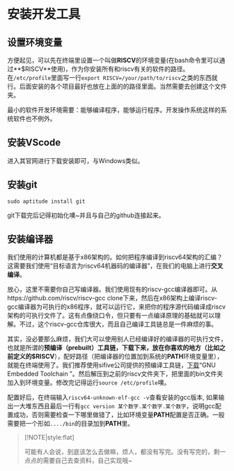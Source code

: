 # 安装开发工具

## 设置环境变量

方便起见，可以先在终端里设置一个叫做**RISCV**的环境变量(在bash命令里可以通过**$RISCV**使用)，作为你安装所有和riscv有关的软件的路径。在`/etc/profile`里面写一行`export RISCV=/your/path/to/riscv`之类的东西就行。后面安装的各个项目最好也放在上面的的路径里面。当然需要去创建这个文件夹。

最小的软件开发环境需要：能够编译程序，能够运行程序。开发操作系统这样的系统软件也不例外。

## 安装VScode

进入其官网进行下载安装即可，与Windows类似。

## 安装git

```shell
sudo aptitude install git
```

git下载完后记得初始化噢~并且与自己的github连接起来。

## 安装编译器

我们使用的计算机都是基于x86架构的。如何把程序编译到riscv64架构的汇编？这需要我们使用“目标语言为riscv64机器码的编译器”，在我们的电脑上进行**交叉编译**。

放心，这里不需要你自己写编译器。我们使用现有的riscv-gcc编译器即可。从https://github.com/riscv/riscv-gcc clone下来，然后在x86架构上编译riscv-gcc编译器为可执行的x86程序，就可以运行它，来把你的程序源代码编译成riscv架构的可执行文件了。这有点像绕口令，但只要有一点编译原理的基础就可以理解。不过，这个riscv-gcc仓库很大，而且自己编译工具链总是一件麻烦的事。

其实，没必要那么麻烦，我们大可以使用别人已经编译好的编译器的可执行文件，也就是所谓的**预编译（prebuilt）**工具链，下载下来，放在你喜欢的地方（比如之前定义的**$RISCV**），配好路径（把编译器的位置加到系统的**PATH**环境变量里），就能在终端使用了。我们推荐使用sifive公司提供的预编译工具链，[下载](https://static.dev.sifive.com/dev-tools/riscv64-unknown-elf-gcc-8.3.0-2020.04.0-x86_64-linux-ubuntu14.tar.gz?_ga=2.228907996.1572454202.1596898073-1498217945.1596898073)“GNU Embedded Toolchain ”。然后解压到之前的riscv文件夹下，把里面的bin文件夹加入到环境变量。修改完记得运行`source /etc/profile`噢。

配置好后，在终端输入`riscv64-unknown-elf-gcc -v`查看安装的gcc版本, 如果输出一大堆东西且最后一行有`gcc version 某个数字.某个数字.某个数字`，说明gcc配置成功，否则需要检查一下哪里做错了，比如环境变量**PATH**配置是否正确。一般需要把一个形如`..../bin`的目录加到**PATH**里。

> [!NOTE|style:flat]
>
> 可能有人会说，到底该怎么去做嘛，烦人，都没有写完。没有写完的，剩一点点的需要自己去查资料，自己实现哦~